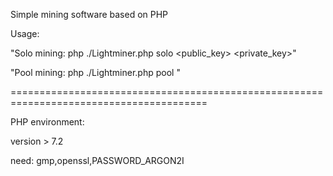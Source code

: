 Simple mining software based on PHP


Usage:

"Solo mining: php ./Lightminer.php solo <node> <public_key> <private_key>"
  
"Pool mining: php ./Lightminer.php pool <pool> <your-address> <your-work>"
  
========================================================================================
  
PHP environment:

version > 7.2

need:  gmp,openssl,PASSWORD_ARGON2I
